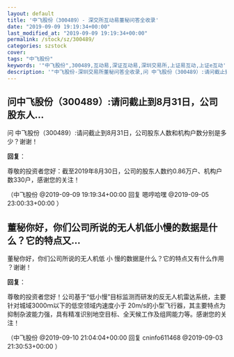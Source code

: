```yaml
---
layout: default
title: '中飞股份（300489）- 深交所互动易董秘问答全收录'
date: "2019-09-09 19:19:34+00:00"
last_modified_at: "2019-09-09 19:19:34+00:00"
permalink: /stock/sz/300489/
categories: szstock
cover: 
tags: "中飞股份"
keywords: '"中飞股份",300489,互动易,深证互动易,深圳交易所,上证易互动,上证e互动'
description: '"中飞股份-深圳交易所董秘问答全收录,问 中飞股份（300489）:请问截止到8月31日，公司股东人数和机构户数分别是多少？谢谢！"'
---
```


## 问中飞股份（300489）:请问截止到8月31日，公司股东人...

问 中飞股份（300489）:请问截止到8月31日，公司股东人数和机构户数分别是多少？谢谢！

**回复**：

尊敬的投资者您好：截至2019年8月30日，公司的股东人数约0.86万户、机构户数330户，感谢您的关注！ 

（中飞股份  @2019-09-09 19:19:34+00:00 回复 嗯哼哈嘿  @2019-09-05 23:00:33+00:00 ）

## 董秘你好，你们公司所说的无人机低小慢的数据是什么？它的特点又...

董秘你好，你们公司所说的无人机低 小 慢的数据是什么？它的特点又有什么作用 ？谢谢！

**回复**：

尊敬的投资者您好！公司基于“低小慢”目标监测而研发的反无人机雷达系统，主要针对城域3000ｍ以下的低空领域内速度小于 20m/s的小型飞行器，其主要特点为抑制杂波能力强，具有精准识别地空目标、全天候工作及组网能力等。感谢您的关注！ 

（中飞股份  @2019-09-10 21:04:04+00:00 回复 cninfo611468  @2019-09-03 21:30:53+00:00 ）

